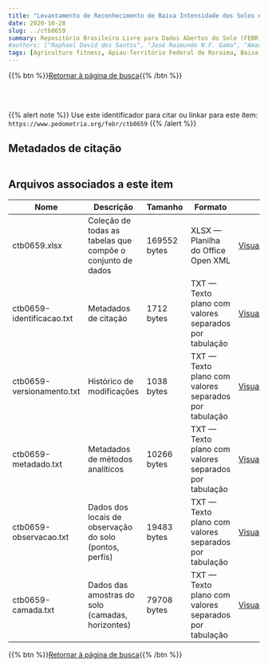 ```yaml
---
title: "Levantamento de Reconhecimento de Baixa Intensidade dos Solos e Avaliação da Aptidão Agrícola das Terras do Projeto de Colonização Apiaú - Território Federal de Roraima"
date: 2020-10-28
slug: ../ctb0659
summary: Repositório Brasileiro Livre para Dados Abertos do Solo (FEBR) | A febre dos dados de solo no Brasil
#authors: ["Raphael David dos Santos", "José Raimundo N.F. Gama", "Amarindo Fausto Soares"]
tags: [Agriculture fitness, Apiau-Território Federal de Roraima, Baixa intensidade, Brasil, Land reconnaissance, Levantamento exploratório, Roraima, Soils, Solos, Survey exploratory,]
---
```


<style>
div.alert > div {
    font-size: 0.8rem;
}
</style>

{{% btn %}}<a href="/febr/buscar/">Retornar à página de busca</a>{{% /btn %}}

<br>
<br>

{{% alert note %}}
Use este identificador para citar ou linkar para este item: `https://www.pedometria.org/febr/ctb0659`
{{% /alert %}}

## Metadados de citação

<table>
<!-- Fonte: https://gist.github.com/jfreels/6814721 -->
<script src="https://d3js.org/d3.v3.min.js" charset="utf-8"></script>
<script type='text/javascript' src='/febr/buscar/script.js'></script>
<script type='text/javascript'>
  d3.tsv('ctb0659-identificacao.txt',function (data) {
    var columns = ['campo', 'valor']
    tabulate(data, columns)
  })
</script>
</table>

## Arquivos associados a este item

<table style="width:100%">
  <thead>
    <tr>
      <th>Nome</th>
      <th>Descrição</th>
      <th>Tamanho</th>
      <th>Formato</th>
      <th></th>
    </tr>
  </thead>
  <tbody>
    <tr>
      <td>ctb0659.xlsx</td>
      <td>Coleção de todas as tabelas que compõe o conjunto de dados</td>
      <td>169552 bytes</td>
      <td>XLSX — Planilha do Office Open XML</td>
      <td><a href="https://cloud.utfpr.edu.br/index.php/s/Df6dhfzYJ1DDeso/download?path=%2Fctb0659&files=ctb0659.xlsx" class="btn btn-primary btn-block" role="button">Visualizar/Abrir</a></td>
    </tr>
    <tr>
      <td>ctb0659-identificacao.txt</td>
      <td>Metadados de citação</td>
      <td>1712 bytes</td>
      <td>TXT — Texto plano com valores separados por tabulação</td>
      <td><a href="https://cloud.utfpr.edu.br/index.php/s/Df6dhfzYJ1DDeso/download?path=%2Fctb0659&files=ctb0659-identificacao.txt" class="btn btn-primary btn-block" role="button">Visualizar/Abrir</a></td>
    </tr>
    <tr>
      <td>ctb0659-versionamento.txt</td>
      <td>Histórico de modificações</td>
      <td>1038 bytes</td>
      <td>TXT — Texto plano com valores separados por tabulação</td>
      <td><a href="https://cloud.utfpr.edu.br/index.php/s/Df6dhfzYJ1DDeso/download?path=%2Fctb0659&files=ctb0659-versionamento.txt" class="btn btn-primary btn-block" role="button">Visualizar/Abrir</a></td>
    </tr>
    <tr>
      <td>ctb0659-metadado.txt</td>
      <td>Metadados de métodos analíticos</td>
      <td>10266 bytes</td>
      <td>TXT — Texto plano com valores separados por tabulação</td>
      <td><a href="https://cloud.utfpr.edu.br/index.php/s/Df6dhfzYJ1DDeso/download?path=%2Fctb0659&files=ctb0659-metadado.txt" class="btn btn-primary btn-block" role="button">Visualizar/Abrir</a></td>
    </tr>
    <tr>
      <td>ctb0659-observacao.txt</td>
      <td>Dados dos locais de observação do solo (pontos, perfis)</td>
      <td>19483 bytes</td>
      <td>TXT — Texto plano com valores separados por tabulação</td>
      <td><a href="https://cloud.utfpr.edu.br/index.php/s/Df6dhfzYJ1DDeso/download?path=%2Fctb0659&files=ctb0659-observacao.txt" class="btn btn-primary btn-block" role="button">Visualizar/Abrir</a></td>
    </tr>
    <tr>
      <td>ctb0659-camada.txt</td>
      <td>Dados das amostras do solo (camadas, horizontes)</td>
      <td>79708 bytes</td>
      <td>TXT — Texto plano com valores separados por tabulação</td>
      <td><a href="https://cloud.utfpr.edu.br/index.php/s/Df6dhfzYJ1DDeso/download?path=%2Fctb0659&files=ctb0659-camada.txt" class="btn btn-primary btn-block" role="button">Visualizar/Abrir</a></td>
    </tr>
  </tbody>
</table>

{{% btn %}}<a href="/febr/buscar/">Retornar à página de busca</a>{{% /btn %}}
